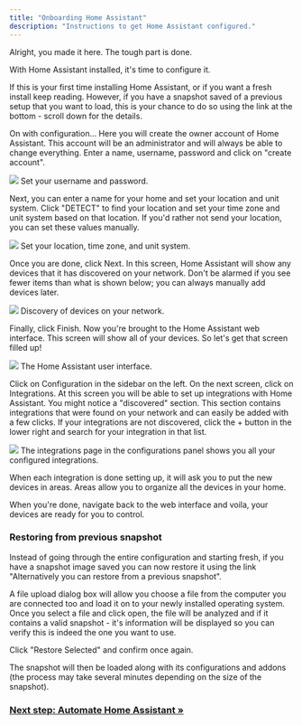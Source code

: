 ```yaml
---
title: "Onboarding Home Assistant"
description: "Instructions to get Home Assistant configured."
---
```


Alright, you made it here. The tough part is done.

With Home Assistant installed, it's time to configure it. 

If this is your first time installing Home Assistant, or if you want a fresh install keep reading. However, if you have a snapshot saved of a previous setup that you want to load, this is your chance to do so using the link at the bottom - scroll down for the details.

On with configuration... Here you will create the owner account of Home Assistant. This account will be an administrator and will always be able to change everything. Enter a name, username, password and click on "create account".

<p class='img'>
<img src='/images/getting-started/username_or_restore_snapshot.png' />
Set your username and password.
</p>

Next, you can enter a name for your home and set your location and unit system. Click "DETECT" to find your location and set your time zone and unit system based on that location. If you'd rather not send your location, you can set these values manually.

<p class='img'>
<img src='/images/getting-started/location.png' />
Set your location, time zone, and unit system.
</p>

Once you are done, click Next. In this screen, Home Assistant will show any devices that it has discovered on your network. Don't be alarmed if you see fewer items than what is shown below; you can always manually add devices later.

<p class='img'>
<img src='/images/getting-started/devices.png' />
Discovery of devices on your network.
</p>

Finally, click Finish. Now you're brought to the Home Assistant web interface. This screen will show all of your devices. So let's get that screen filled up!

<p class='img'>
<img src='/images/getting-started/lovelace.png' />
The Home Assistant user interface.
</p>

Click on Configuration in the sidebar on the left. On the next screen, click on Integrations. At this screen you will be able to set up integrations with Home Assistant. You might notice a "discovered" section. This section contains integrations that were found on your network and can easily be added with a few clicks. If your integrations are not discovered, click the + button in the lower right and search for your integration in that list.

<p class='img'>
<img src='/images/getting-started/integrations.png' />
The integrations page in the configurations panel shows you all your configured integrations.
</p>

When each integration is done setting up, it will ask you to put the new devices in areas. Areas allow you to organize all the devices in your home.

When you're done, navigate back to the web interface and voila, your devices are ready for you to control.

### Restoring from previous snapshot

Instead of going through the entire configuration and starting fresh, if you have a snapshot image saved you can now restore it using the link "Alternatively you can restore from a previous snapshot".

A file upload dialog box will allow you choose a file from the computer you are connected too and load it on to your newly installed operating system. Once you select a file and click open, the file will be analyzed and if it contains a valid snapshot - it's information will be displayed so you can verify this is indeed the one you want to use. 

Click "Restore Selected" and confirm once again.

The snapshot will then be loaded along with its configurations and addons (the process may take several minutes depending on the size of the snapshot).


### [Next step: Automate Home Assistant &raquo;](/getting-started/automation/)
